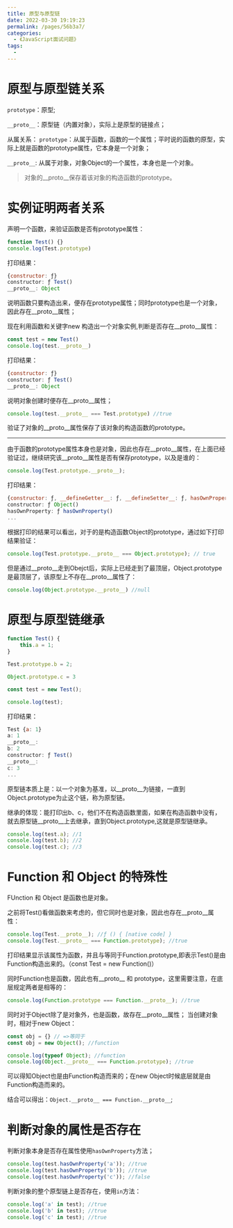 ```yaml
---
title: 原型与原型链
date: 2022-03-30 19:19:23
permalink: /pages/56b3a7/
categories:
  - 《JavaScript面试问题》
tags:
  - 
---
```


# 原型与原型链关系

`prototype`：原型;

`__proto__`：原型链（内置对象），实际上是原型的链接点；

从属关系：
`prototype`：从属于函数，函数的一个属性；平时说的函数的原型，实际上就是函数的prototype属性，它本身是一个对象；

`__proto__`: 从属于对象，对象Object的一个属性，本身也是一个对象。

> 对象的__proto__保存着该对象的构造函数的prototype。

# 实例证明两者关系

声明一个函数，来验证函数是否有prototype属性：

```js
function Test() {}
console.log(Test.prototype)
```
打印结果：
```js
{constructor: ƒ}
constructor: ƒ Test()
__proto__: Object
```
说明函数只要构造出来，便存在prototype属性；同时prototype也是一个对象，因此存在__proto__属性；

现在利用函数和关键字new 构造出一个对象实例,判断是否存在__proto__属性：

```js
const test = new Test()
console.log(test.__proto__)
```

打印结果：

```js
{constructor: ƒ}
constructor: ƒ Test()
__proto__: Object
```

说明对象创建时便存在__proto__属性；

```js
console.log(test.__proto__ === Test.prototype) //true
```
验证了对象的__proto__属性保存了该对象的构造函数的prototype。

---

由于函数的prototype属性本身也是对象，因此也存在__proto__属性，在上面已经验证过，继续研究该__proto__属性是否有保存prototype，以及是谁的：

```js
console.log(Test.prototype.__proto__);
```

打印结果：
```js
{constructor: ƒ, __defineGetter__: ƒ, __defineSetter__: ƒ, hasOwnProperty: ƒ, __lookupGetter__: ƒ, …}
constructor: ƒ Object()
hasOwnProperty: ƒ hasOwnProperty()
...
```
根据打印的结果可以看出，对于的是构造函数Object的prototype，通过如下打印结果验证：

```js
console.log(Test.prototype.__proto__ === Object.prototype); // true
```

但是通过__proto__走到Obejct后，实际上已经走到了最顶层，Object.prototype是最顶层了，该原型上不存在__proto__属性了：

```js
console.log(Object.prototype.__proto__) //null
```


# 原型与原型链继承
```js
function Test() {
    this.a = 1;
}

Test.prototype.b = 2;

Object.prototype.c = 3

const test = new Test();

console.log(test);
```

打印结果：
```js
Test {a: 1}
a: 1
__proto__:
b: 2
constructor: ƒ Test()
__proto__:
c: 3
...
```

原型链本质上是：以一个对象为基准，以__proto__为链接，一直到Object.prototype为止这个链，称为原型链。

继承的体现：能打印出b、c，他们不在构造函数里面，如果在构造函数中没有，就去原型链__proto__上去继承，直到Object.prototype,这就是原型链继承。
```js
console.log(test.a); //1
console.log(test.b); //2
console.log(test.c); //3
```

# Function 和 Object 的特殊性

FUnction 和 Object 是函数也是对象。

之前将Test()看做函数来考虑的，但它同时也是对象，因此也存在__proto__属性：
```js
console.log(Test.__proto__); //ƒ () { [native code] }
console.log(Test.__proto__ === Function.prototype); //true
```
打印结果显示该属性为函数，并且与等同于Function.prototype,即表示Test()是由Function构造出来的。（const Test = new Function()）

同时Function也是函数，因此也有__proto__ 和 prototype，这里需要注意，在底层规定两者是相等的：
```js
console.log(Function.prototype === Function.__proto__); //true
```

同时对于Object除了是对象外，也是函数，故存在__proto__属性；
当创建对象时，相对于new Object：
```js
const obj = {} // =>等同于
const obj = new Object(); //function
```
```js
console.log(typeof Object); //function
console.log(Object.__proto__ === Function.prototype); //true
```

可以得知Object也是由Function构造而来的；在new Object时候底层就是由Function构造而来的。

结合可以得出：`Object.__proto__ === Function.__proto__`;

# 判断对象的属性是否存在

判断对象本身是否存在属性使用`hasOwnProperty`方法；
```js
console.log(test.hasOwnProperty('a')); //true
console.log(test.hasOwnProperty('b')); //true
console.log(test.hasOwnProperty('c')); //false
```
判断对象的整个原型链上是否存在，使用`in`方法：
```js
console.log('a' in test); //true
console.log('b' in test); //true
console.log('c' in test); //true
```

